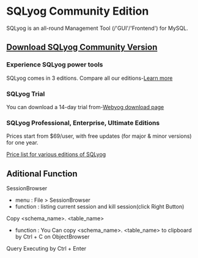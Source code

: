 # SQLyog Community Edition

SQLyog is an all-round Management Tool (/'GUI'/'Frontend') for MySQL.

## [Download SQLyog Community Version](https://github.com/webyog/sqlyog-community/wiki/Downloads)

### Experience SQLyog power tools
SQLyog comes in 3 editions. Compare all our editions-[Learn more](https://www.webyog.com/product/sqlyogFeatureListExpanded/)

### SQLyog Trial
You can download a 14-day trial from-[Webyog download page](https://www.webyog.com/product/downloads/)

### SQLyog Professional, Enterprise, Ultimate Editions
Prices start from $69/user, with free updates (for major & minor versions) for one year.

[Price list for various editions of SQLyog](https://www.webyog.com/shop/)


## Aditional Function 
SessionBrowser 
- menu : File > SessionBrowser
- function : listing current session and kill session(click Right Button)

Copy <schema_name>. <table_name>
- function : You Can copy <schema_name>. <table_name> to clipboard by Ctrl + C on ObjectBrowser

Query Executing by Ctrl + Enter
